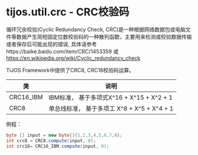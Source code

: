 # tijos.util.crc - CRC校验码 

循环冗余校验(Cyclic Redundancy Check, CRC)是一种根据网络数据包或电脑文件等数据产生简短固定位数校验码的一种散列函数，主要用来检测或校验数据传输或者保存后可能出现的错误, 具体请参考https://baike.baidu.com/item/CRC/1453359 或  https://en.wikipedia.org/wiki/Cyclic_redundancy_check 

TiJOS Framework中提供了CRC8, CRC16校验码运算。

| 类         | 说明                                |
| --------- | --------------------------------- |
| CRC16_IBM | IBM标准， 基于多项式X^16 + X^15 + X^2 + 1 |
| CRC8      | 单总线标准， 基于多项工 X^8 + X^5 + X^4 + 1  |

例程：

```java
byte [] input = new byte[]{1,2,3,4,5,6,7,8};
int crc8 = CRC8.compute(input, 0);
int crc16= CRC16_IBM.compute(input, 0);
```


